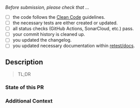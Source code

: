 *Before submission, please check that ...*

- [ ] the code follows the [Clean Code](https://clean-code-developer.com/) guidelines.
- [ ] the necessary tests are either created or updated.
- [ ] all status checks (GitHub Actions, SonarCloud, etc.) pass.
- [ ] your commit history is cleaned up.
- [ ] you updated the changelog.
- [ ] you updated necessary documentation within [retest/docs](https://github.com/retest/docs).

<!-- Note: You can always ask a maintainer to help you with the above tasks. -->

## Description

> TL;DR <!-- Please provide some short description here -->

<!-- Please provide additional description with this PR. If there are any related issues, please link them here too. -->

### State of this PR

<!-- If there is any work left (see above) or things to consider -->

### Additional Context

<!-- Add any other context, screenshots or minimal code example about the feature request here. Please check that you do not expose any secrets. -->